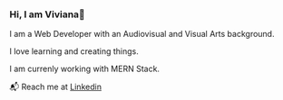 ### Hi, I am Viviana👋

I am a Web Developer with an Audiovisual and Visual Arts background.

I love learning and creating things. 

I am currenly working with MERN Stack.

📬 Reach me at [Linkedin](https://www.linkedin.com/in/viviana-yanez/)

<!--
**vivitt/vivitt** is a ✨ _special_ ✨ repository because its `README.md` (this file) appears on your GitHub profile.
